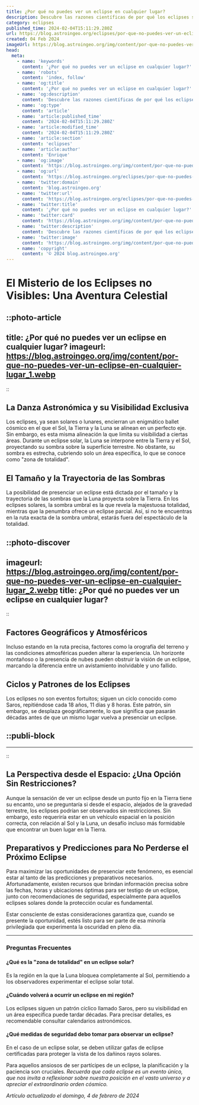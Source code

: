 ```yaml
---
title: ¿Por qué no puedes ver un eclipse en cualquier lugar?
description: Descubre las razones científicas de por qué los eclipses solo son visibles desde ciertas áreas del planeta. ¡Aprende más ahora!
category: eclipses
published_time: 2024-02-04T15:11:29.280Z
url: https://blog.astroingeo.org/eclipses/por-que-no-puedes-ver-un-eclipse-en-cualquier-lugar
created: 04 Feb 2024
imageUrl: https://blog.astroingeo.org/img/content/por-que-no-puedes-ver-un-eclipse-en-cualquier-lugar_1.webp
head:
  meta:
    - name: 'keywords'
      content: '¿Por qué no puedes ver un eclipse en cualquier lugar?'
    - name: 'robots'
      content: 'index, follow'
    - name: 'og:title'
      content: '¿Por qué no puedes ver un eclipse en cualquier lugar?'
    - name: 'og:description'
      content: 'Descubre las razones científicas de por qué los eclipses solo son visibles desde ciertas áreas del planeta. ¡Aprende más ahora!'
    - name: 'og:type'
      content: 'article'
    - name: 'article:published_time'
      content: '2024-02-04T15:11:29.280Z'
    - name: 'article:modified_time'
      content: '2024-02-04T15:11:29.280Z'
    - name: 'article:section'
      content: 'eclipses'
    - name: 'article:author'
      content: 'Enrique'
    - name: 'og:image'
      content: 'https://blog.astroingeo.org/img/content/por-que-no-puedes-ver-un-eclipse-en-cualquier-lugar_1.webp'
    - name: 'og:url'
      content: 'https://blog.astroingeo.org/eclipses/por-que-no-puedes-ver-un-eclipse-en-cualquier-lugar'
    - name: 'twitter:domain'
      content: 'blog.astroingeo.org'
    - name: 'twitter:url'
      content: 'https://blog.astroingeo.org/eclipses/por-que-no-puedes-ver-un-eclipse-en-cualquier-lugar'
    - name: 'twitter:title'
      content: '¿Por qué no puedes ver un eclipse en cualquier lugar?'
    - name: 'twitter:card'
      content: 'https://blog.astroingeo.org/img/content/por-que-no-puedes-ver-un-eclipse-en-cualquier-lugar_1.webp'
    - name: 'twitter:description'
      content: 'Descubre las razones científicas de por qué los eclipses solo son visibles desde ciertas áreas del planeta. ¡Aprende más ahora!'
    - name: 'twitter:image'
      content: 'https://blog.astroingeo.org/img/content/por-que-no-puedes-ver-un-eclipse-en-cualquier-lugar_1.webp'
    - name: 'copyright'
      content: '© 2024 blog.astroingeo.org'
---
```

# El Misterio de los Eclipses no Visibles: Una Aventura Celestial


::photo-article
---
title: ¿Por qué no puedes ver un eclipse en cualquier lugar?
imageurl: https://blog.astroingeo.org/img/content/por-que-no-puedes-ver-un-eclipse-en-cualquier-lugar_1.webp
---
::


## La Danza Astronómica y su Visibilidad Exclusiva

Los eclipses, ya sean solares o lunares, encierran un enigmático ballet cósmico en el que el Sol, la Tierra y la Luna se alinean en un perfecto eje. Sin embargo, es esta misma alineación la que limita su visibilidad a ciertas áreas. Durante un eclipse solar, la Luna se interpone entre la Tierra y el Sol, proyectando su sombra sobre la superficie terrestre. No obstante, su sombra es estrecha, cubriendo solo un área específica, lo que se conoce como "zona de totalidad".

## El Tamaño y la Trayectoria de las Sombras

La posibilidad de presenciar un eclipse está dictada por el tamaño y la trayectoria de las sombras que la Luna proyecta sobre la Tierra. En los eclipses solares, la sombra umbral es la que revela la majestuosa totalidad, mientras que la penumbra ofrece un eclipse parcial. Así, si no te encuentras en la ruta exacta de la sombra umbral, estarás fuera del espectáculo de la totalidad.


::photo-discover
---
imageurl: https://blog.astroingeo.org/img/content/por-que-no-puedes-ver-un-eclipse-en-cualquier-lugar_2.webp
title: ¿Por qué no puedes ver un eclipse en cualquier lugar?
---
::


## Factores Geográficos y Atmosféricos

Incluso estando en la ruta precisa, factores como la orografía del terreno y las condiciones atmosféricas pueden alterar la experiencia. Un horizonte montañoso o la presencia de nubes pueden obstruir la visión de un eclipse, marcando la diferencia entre un avistamiento inolvidable y uno fallido.

## Ciclos y Patrones de los Eclipses

Los eclipses no son eventos fortuitos; siguen un ciclo conocido como Saros, repitiéndose cada 18 años, 11 días y 8 horas. Este patrón, sin embargo, se desplaza geográficamente, lo que significa que pasarán décadas antes de que un mismo lugar vuelva a presenciar un eclipse.


  ::publi-block
  ---
  ---
  ::
  
  
## La Perspectiva desde el Espacio: ¿Una Opción Sin Restricciones?

Aunque la sensación de ver un eclipse desde un punto fijo en la Tierra tiene su encanto, uno se preguntaría si desde el espacio, alejados de la gravedad terrestre, los eclipses podrían ser observados sin restricciones. Sin embargo, esto requeriría estar en un vehículo espacial en la posición correcta, con relación al Sol y la Luna, un desafío incluso más formidable que encontrar un buen lugar en la Tierra.

## Preparativos y Predicciones para No Perderse el Próximo Eclipse

Para maximizar las oportunidades de presenciar este fenómeno, es esencial estar al tanto de las predicciones y preparativos necesarios. Afortunadamente, existen recursos que brindan información precisa sobre las fechas, horas y ubicaciones óptimas para ser testigo de un eclipse, junto con recomendaciones de seguridad, especialmente para aquellos eclipses solares donde la protección ocular es fundamental.

Estar consciente de estas consideraciones garantiza que, cuando se presente la oportunidad, estés listo para ser parte de esa minoría privilegiada que experimenta la oscuridad en pleno día.

---

### Preguntas Frecuentes

#### ¿Qué es la "zona de totalidad" en un eclipse solar?
Es la región en la que la Luna bloquea completamente al Sol, permitiendo a los observadores experimentar el eclipse solar total.

#### ¿Cuándo volverá a ocurrir un eclipse en mi región?
Los eclipses siguen un patrón cíclico llamado Saros, pero su visibilidad en un área específica puede tardar décadas. Para precisar detalles, es recomendable consultar calendarios astronómicos.

#### ¿Qué medidas de seguridad debo tomar para observar un eclipse?
En el caso de un eclipse solar, se deben utilizar gafas de eclipse certificadas para proteger la vista de los dañinos rayos solares.

Para aquellos ansiosos de ser partícipes de un eclipse, la planificación y la paciencia son cruciales. *Recuerda que cada eclipse es un evento único, que nos invita a reflexionar sobre nuestra posición en el vasto universo y a apreciar el extraordinario orden cósmico.*

_Artículo actualizado el domingo, 4 de febrero de 2024_